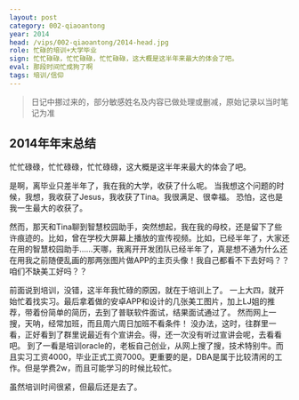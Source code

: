 ```yaml
---
layout: post
category: 002-qiaoantong
year: 2014
head: /vips/002-qiaoantong/2014-head.jpg
role: 忙碌的培训+大学毕业
sign: 忙忙碌碌，忙忙碌碌，忙忙碌碌，这大概是这半年来最大的体会了吧。
eval: 那段时间忙成狗了啊
tags: 培训/信仰
---
```



> 日记中挪过来的，部分敏感姓名及内容已做处理或删减，原始记录以当时笔记为准

## 2014年年末总结

忙忙碌碌，忙忙碌碌，忙忙碌碌，这大概是这半年来最大的体会了吧。

是啊，离毕业只差半年了，我在我的大学，收获了什么呢。
当我想这个问题的时候，我想，我收获了Jesus，我收获了Tina。我很满足、很幸福。
恐怕，这也是我一生最大的收获了。

然而，那天和Tina聊到智慧校园助手，突然想起，我在我的母校，还是留下了些许痕迹的。比如，曾在学校大屏幕上播放的宣传视频。比如，已经半年了，大家还在用的智慧校园助手……天哪，我离开开发团队已经半年了，真是想不通为什么还在用我之前随便乱画的那两张图片做APP的主页头像！我自己都看不下去好吗？？咱们不缺美工好吗？？

前面说到培训，没错，这半年我忙碌的原因，就在于培训上了。
一上大四，就开始忙着找实习。最后拿着做的安卓APP和设计的几张美工图片，加上LJ姐的推荐，带着份简单的简历，去到了普联软件面试，结果面试通过了。
然而网上一搜，天呐，经常加班，而且周六周日加班不看条件！
没办法，这时，往群里一看，正好看到了群里说最近有个宣讲会。得，还一次没有听过宣讲会呢，去看看吧。
到了一看是培训oracle的，老板自己创业，从网上搜了搜，技术特别牛。而且实习工资4000，毕业正式工资7000。更重要的是，DBA是属于比较清闲的工作。但是学费2w，而且可能学习的时候比较忙。

虽然培训时间很紧，但最后还是去了。
